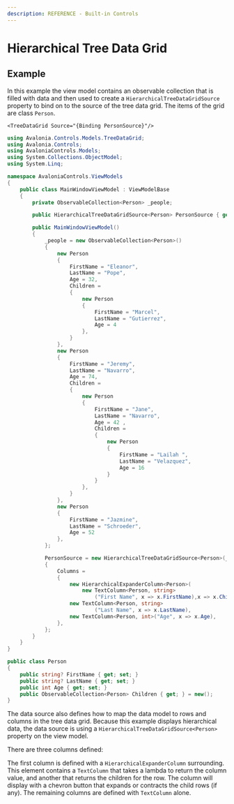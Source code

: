 ```yaml
---
description: REFERENCE - Built-in Controls
---
```


# Hierarchical Tree Data Grid

## Example

In this example the view model contains an observable collection that is filled with data and then used to create a `HierarchicalTreeDataGridSource` property to bind on to the source of the tree data grid. The items of the grid are class `Person`.&#x20;



```
<TreeDataGrid Source="{Binding PersonSource}"/>
```


```csharp title='C# View Model'
using Avalonia.Controls.Models.TreeDataGrid;
using Avalonia.Controls;
using AvaloniaControls.Models;
using System.Collections.ObjectModel;
using System.Linq;

namespace AvaloniaControls.ViewModels
{
    public class MainWindowViewModel : ViewModelBase
    {
        private ObservableCollection<Person> _people;

        public HierarchicalTreeDataGridSource<Person> PersonSource { get; }

        public MainWindowViewModel()
        {
            _people = new ObservableCollection<Person>()
            {
                new Person
                {
                    FirstName = "Eleanor", 
                    LastName = "Pope",
                    Age = 32,
                    Children =
                    {
                        new Person
                        { 
                            FirstName = "Marcel", 
                            LastName = "Gutierrez", 
                            Age = 4 
                        },
                    }
                },
                new Person
                {
                    FirstName = "Jeremy",
                    LastName = "Navarro",
                    Age = 74,
                    Children =
                    {
                        new Person
                        {
                            FirstName = "Jane",
                            LastName = "Navarro",
                            Age = 42 ,
                            Children =
                            {
                                new Person 
                                { 
                                    FirstName = "Lailah ", 
                                    LastName = "Velazquez", 
                                    Age = 16 
                                }
                            }
                        },
                    }
                },
                new Person 
                { 
                    FirstName = "Jazmine", 
                    LastName = "Schroeder", 
                    Age = 52 
                },
            };

            PersonSource = new HierarchicalTreeDataGridSource<Person>(_people)
            {
                Columns =
                {
                    new HierarchicalExpanderColumn<Person>(
                        new TextColumn<Person, string>
                            ("First Name", x => x.FirstName),x => x.Children),
                    new TextColumn<Person, string>
                            ("Last Name", x => x.LastName),
                    new TextColumn<Person, int>("Age", x => x.Age),
                },
            };
        }
    }
}

```


```csharp title='C# Item Class'
public class Person
{
    public string? FirstName { get; set; }
    public string? LastName { get; set; }
    public int Age { get; set; }
    public ObservableCollection<Person> Children { get; } = new();
}
```



The data source also defines how to map the data model to rows and columns in the tree data grid. Because this example displays hierarchical data, the data source is using a `HierarchicalTreeDataGridSource<Person>` property on the view model.&#x20;

There are three columns defined:

The first column is defined with a `HierarchicalExpanderColumn` surrounding. This element contains a `TextColumn` that takes a lambda to return the column value, and another that returns the children for the row. The column will display with a  chevron button that expands or contracts the child rows (if any). The remaining columns are defined with `TextColumn` alone.

<img src='/img/gitbook-import/assets/treedatagrid1.gif' alt=''/>
